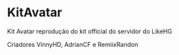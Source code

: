 # KitAvatar
Kit Avatar reprodução do kit official do servidor do LikeHG

Criadores VinnyHD, AdrianCF e RemiixRandon
